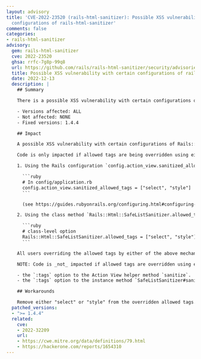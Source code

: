 ```yaml
---
layout: advisory
title: 'CVE-2022-23520 (rails-html-sanitizer): Possible XSS vulnerability with certain
  configurations of rails-html-sanitizer'
comments: false
categories:
- rails-html-sanitizer
advisory:
  gem: rails-html-sanitizer
  cve: 2022-23520
  ghsa: rrfc-7g8p-99q8
  url: https://github.com/rails/rails-html-sanitizer/security/advisories/GHSA-rrfc-7g8p-99q8
  title: Possible XSS vulnerability with certain configurations of rails-html-sanitizer
  date: 2022-12-13
  description: |
    ## Summary

    There is a possible XSS vulnerability with certain configurations of Rails::Html::Sanitizer. This is due to an incomplete fix of CVE-2022-32209.

    - Versions affected: ALL
    - Not affected: NONE
    - Fixed versions: 1.4.4

    ## Impact

    A possible XSS vulnerability with certain configurations of Rails::Html::Sanitizer may allow an attacker to inject content if the application developer has overridden the sanitizer's allowed tags to allow both "select" and "style" elements.

    Code is only impacted if allowed tags are being overridden using either of the following two mechanisms:

    1. Using the Rails configuration `config.action_view.sanitized_allow_tags=`:

      ```ruby
      # In config/application.rb
      config.action_view.sanitized_allowed_tags = ["select", "style"]
      ```

      (see https://guides.rubyonrails.org/configuring.html#configuring-action-view)

    2. Using the class method `Rails::Html::SafeListSanitizer.allowed_tags=`:

      ```ruby
      # class-level option
      Rails::Html::SafeListSanitizer.allowed_tags = ["select", "style"]
      ```

    All users overriding the allowed tags by either of the above mechanisms to include both "select" and "style" should either upgrade or use one of the workarounds immediately.

    NOTE: Code is _not_ impacted if allowed tags are overridden using either of the following mechanisms:

    - the `:tags` option to the Action View helper method `sanitize`.
    - the `:tags` option to the instance method `SafeListSanitizer#sanitize`.

    ## Workarounds

    Remove either "select" or "style" from the overridden allowed tags.
  patched_versions:
  - ">= 1.4.4"
  related:
    cve:
    - 2022-32209
    url:
    - https://cwe.mitre.org/data/definitions/79.html
    - https://hackerone.com/reports/1654310
---
```

